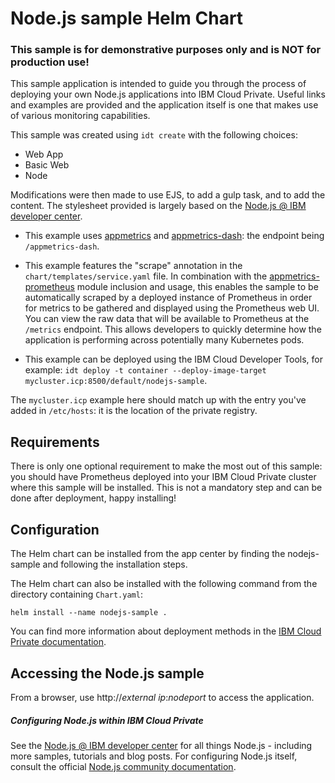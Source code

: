 # Node.js sample Helm Chart

### This sample is for demonstrative purposes only and is NOT for production use! ###

This sample application is intended to guide you through the process of deploying your own Node.js applications into IBM Cloud Private. Useful links and examples are provided and the application itself is one that makes use of various monitoring capabilities.

This sample was created using `idt create` with the following choices:
- Web App
- Basic Web
- Node

Modifications were then made to use EJS, to add a gulp task, and to add the content. The stylesheet provided is largely based on the [Node.js @ IBM developer center](https://developer.ibm.com/node).

- This example uses [appmetrics](https://github.com/RuntimeTools/appmetrics) and [appmetrics-dash](https://github.com/RuntimeTools/appmetrics-dash): the endpoint being `/appmetrics-dash`.
- This example features the "scrape" annotation in the `chart/templates/service.yaml` file. In combination with the [appmetrics-prometheus](https://github.com/RuntimeTools/appmetrics-prometheus) module inclusion and usage, this enables the sample to be automatically scraped by a deployed instance of Prometheus in order for metrics to be gathered and displayed using the Prometheus web UI. You can view the raw data that will be available to Prometheus at the `/metrics` endpoint.
This allows developers to quickly determine how the application is performing across potentially many Kubernetes pods.

- This example can be deployed using the IBM Cloud Developer Tools, for example: `idt deploy -t container --deploy-image-target mycluster.icp:8500/default/nodejs-sample`.

The `mycluster.icp` example here should match up with the entry you've added in `/etc/hosts`: it is the location of the private registry.

## Requirements

There is only one optional requirement to make the most out of this sample: you should have Prometheus deployed into your IBM Cloud Private cluster where this sample will be installed. This is not a mandatory step and can be done after deployment, happy installing!

## Configuration

The Helm chart can be installed from the app center by finding the nodejs-sample and following the installation steps.

The Helm chart can also be installed with the following command from the directory containing `Chart.yaml`:

`helm install --name nodejs-sample .`

You can find more information about deployment methods in the [IBM Cloud Private documentation](https://www.ibm.com/support/knowledgecenter/SSBS6K/product_welcome_cloud_private.html).

## Accessing the Node.js sample

From a browser, use http://*external ip*:*nodeport* to access the application.

##### Configuring Node.js within IBM Cloud Private

See the [Node.js @ IBM developer center](https://developer.ibm.com/node/) for all things Node.js - including more samples, tutorials and blog posts. For configuring Node.js itself, consult the official [Node.js community documentation](https://nodejs.org/en/docs/).
